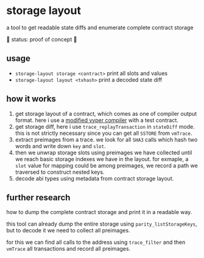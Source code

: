 # storage layout

a tool to get readable state diffs and enumerate complete contract storage

🚧 status: proof of concept 🚧

## usage

- `storage-layout storage <contract>` print all slots and values
- `storage-layout layout <txhash>` print a decoded state diff

## how it works

1. get storage layout of a contract, which comes as one of compiler output format. here i use a [modified vyper compiler](https://github.com/banteg/vyper/tree/v0.2.12-storage) with a test contract.
2. get storage diff, here i use `trace_replayTransaction` in `stateDiff` mode. this is not strictly necessary since you can get all `SSTORE` from `vmTrace`.
3. extract preimages from a trace. we look for all `SHA3` calls which hash two words and write down `key` and `slot`.
4. then we unwrap storage slots using preimages we have collected until we reach basic storage indexes we have in the layout. for exmaple, a `slot` value for mapping could be among preimages, we record a path we traversed to construct nested keys.
5. decode abi types using metadata from contract storage layout.

## further research

how to dump the complete contract storage and print it in a readable way.

this tool can already dump the entire storage using `parity_listStorageKeys`, but to decode it we need to collect all preimages.

for this we can find all calls to the address using `trace_filter` and then `vmTrace` all transactions and record all preimages.
